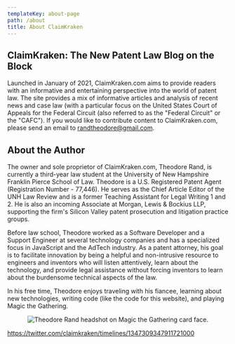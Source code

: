 ```yaml
---
templateKey: about-page
path: /about
title: About ClaimKraken
---
```

## ClaimKraken: The New Patent Law Blog on the Block

Launched in January of 2021, ClaimKraken.com aims to provide readers with an informative and entertaining perspective into the world of patent law. The site provides a mix of informative articles and analysis of recent news and case law (with a particular focus on the United States Court of Appeals for the Federal Circuit (also referred to as the "Federal Circuit" or the "CAFC"). If you would like to contribute content to ClaimKraken.com, please send an email to [randtheodore@gmail.com](mailto:randtheodore@gmail.com).

## About the Author

The owner and sole proprietor of ClaimKraken.com, Theodore Rand, is currently a third-year law student at the University of New Hampshire Franklin Pierce School of Law. Theodore is a U.S. Registered Patent Agent (Registration Number - 77,446). He serves as the Chief Article Editor of the UNH Law Review and is a former Teaching Assistant for Legal Writing 1 and 2. He is also an incoming Associate at Morgan, Lewis & Bockius LLP, supporting the firm's Silicon Valley patent prosecution and litigation practice groups. 

Before law school, Theodore worked as a Software Developer and a Support Engineer at several technology companies and has a specialized focus in JavaScript and the AdTech industry. As a patent attorney, his goal is to facilitate innovation by being a helpful and non-intrusive resource to engineers and inventors who will listen attentively, learn about the technology, and provide legal assistance without forcing inventors to learn about the burdensome technical aspects of the law.

In his free time, Theodore enjoys traveling with his fiancee, learning about new technologies, writing code (like the code for this website), and playing Magic the Gathering.

<div style="text-align:center">
<img src="https://www.claimkraken.com/img/mtg-headshot.png" alt="Theodore Rand headshot on Magic the Gathering card face."/>
</div>

https://twitter.com/claimkraken/timelines/1347309347911721000